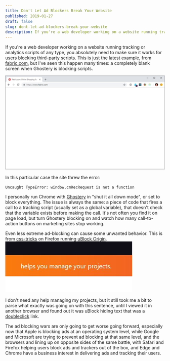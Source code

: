 ```yaml
---
title: Don't Let Ad Blockers Break Your Website
published: 2019-01-27
draft: false
slug: dont-let-ad-blockers-break-your-website
description: If you're a web developer working on a website running tracking or analytics scripts of any type, you absolutely need to make sure it works for users blocking third-party scripts.
---
```


If you're a web developer working on a website running tracking or analytics scripts of any type, you absolutely need to make sure it works for users blocking third-party scripts. This is just the latest example, from [fabric.com](https://www.fabric.com/), but I've seen this happen many times: a completely blank screen when Ghostery is blocking scripts.

![the fabric.com website in a broken state because ghostery blocked tracking scripts](../images/2018/broke.JPG)

In this particular case the site threw the error:

    Uncaught TypeError: window.cmRecRequest is not a function

I personally run Chrome with [Ghostery](https://www.ghostery.com/) in "shut it all down mode", or set to block everything. The issue is always the same: a piece of code that fires a call to a tracking script (usually set as a global variable), that doesn't check that the variable exists before making the call. It's not often you find it on page load, but turn Ghostery blocking on and watch how many call-to-action buttons on marketing sites stop working.

Even less extreme ad-blocking can cause some unwanted behavior. This is from [css-tricks](https://css-tricks.com/) on Firefox running [uBlock Origin](https://addons.mozilla.org/en-US/firefox/addon/ublock-origin/).
![also-broken](../images/2018/also-broken.JPG)

I don't need any help managing my projects, but it still took me a bit to parse what exactly was going on with this sentence, until I viewed it in another browser and found out it was uBlock hiding text that was a [doubleclick](https://en.wikipedia.org/wiki/DoubleClick) link.

The ad blocking wars are only going to get worse going forward, especially now that Apple is blocking ads at an operating system level, while Google and Microsoft are trying to prevent ad blocking at that same level, and the browsers and lining up on opposite sides of the same battle, with Safari and Firefox helping users block ads and trackers out of the box, and Edge and Chrome have a business interest in delivering ads and tracking their users.
